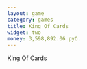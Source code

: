 ```yaml
---
layout: game
category: games
title: King Of Cards
widget: two
money: 3,598,892.06 руб.
---
```


King Of Cards
